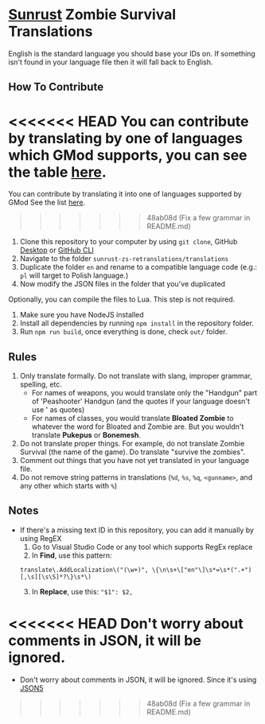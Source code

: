 # [Sunrust](https://sunrust.org/) Zombie Survival Translations

English is the standard language you should base your IDs on.
If something isn't found in your language file then it will fall back to English.

## How To Contribute
<<<<<<< HEAD
You can contribute by translating by one of languages which GMod supports, you can see the table [here](https://wiki.facepunch.com/gmod/Addon_Localization#supportedlanguages).
=======
You can contribute by translating it into one of languages supported by GMod See the list [here](https://wiki.facepunch.com/gmod/Addon_Localization#supportedlanguages).
>>>>>>> 48ab08d (Fix a few grammar in README.md)

1. Clone this repository to your computer by using `git clone`, GitHub [Desktop](https://desktop.github.com/download/) or [GitHub CLI](https://cli.github.com/)
2. Navigate to the folder `sunrust-zs-retranslations/translations`
3. Duplicate the folder `en` and rename to a compatible language code (e.g.: `pl` will target to Polish language.)
4. Now modify the JSON files in the folder that you've duplicated

Optionally, you can compile the files to Lua. This step is not required.
1. Make sure you have NodeJS installed
2. Install all dependencies by running `npm install` in the repository folder.
3. Run `npm run build`, once everything is done, check `out/` folder.

## Rules

1. Only translate formally. Do not translate with slang, improper grammar, spelling, etc.
    - For names of weapons, you would translate only the "Handgun" part of 'Peashooter' Handgun (and the quotes if your language doesn't use ' as quotes)
    - For names of classes, you would translate **Bloated Zombie** to whatever the word for Bloated and Zombie are. But you wouldn't translate **Pukepus** or **Bonemesh**.
2. Do not translate proper things. For example, do not translate Zombie Survival (the name of the game). Do translate "survive the zombies".
3. Comment out things that you have not yet translated in your language file.
4. Do not remove string patterns in translations (`%d`, `%s`, `%q`, `<gunname>`, and any other which starts with `%`)

## Notes

- If there's a missing text ID in this repository, you can add it manually by using RegEX
    1. Go to Visual Studio Code or any tool which supports RegEx replace
    2. In **Find**, use this pattern: 
    ```
    translate\.AddLocalization\("(\w+)", \{\n\s+\["en"\]\s*=\s*(".+")[,\s][\s\S]*?\}\s*\)
    ```
    3. In **Replace**, use this: `"$1": $2,`


<<<<<<< HEAD
Don't worry about comments in JSON, it will be ignored.
=======

- Don't worry about comments in JSON, it will be ignored. Since it's using [JSON5](https://json5.org/)
>>>>>>> 48ab08d (Fix a few grammar in README.md)
